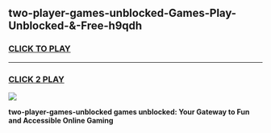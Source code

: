 
## two-player-games-unblocked-Games-Play-Unblocked-&-Free-h9qdh
<h3>
<a href="https://premium76.site?title=two-player-games-unblocked&ref=24A">CLICK TO PLAY</a></h3>
<hr>

<h3>
<a href="https://premium76.site?title=two-player-games-unblocked&ref=24A">CLICK 2 PLAY</a>
  
</h3>

<a href="https://premium76.site?title=two-player-games-unblocked&ref=24A"><img src="https://clearcache.store/games.png"></a>


**two-player-games-unblocked games unblocked: Your Gateway to Fun and Accessible Online Gaming**
